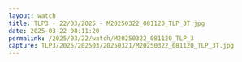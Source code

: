 ```yaml
---
layout: watch
title: TLP3 - 22/03/2025 - M20250322_081120_TLP_3T.jpg
date: 2025-03-22 08:11:20
permalink: /2025/03/22/watch/M20250322_081120_TLP_3
capture: TLP3/2025/202503/20250321/M20250322_081120_TLP_3T.jpg
---
```

